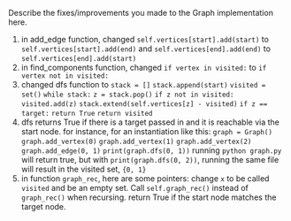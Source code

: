 Describe the fixes/improvements you made to the Graph implementation here.
1) in add_edge function, changed `self.vertices[start].add(start)` to `self.vertices[start].add(end)` and `self.vertices[end].add(end)` to `self.vertices[end].add(start)`
2) in find_components function, changed `if vertex in visited:` to `if vertex not in visited:`
3) changed dfs function to 
        `stack = []`
        `stack.append(start)`
        `visited = set()`
        `while stack:`
            `z = stack.pop()`
            `if z not in visited:`
                `visited.add(z)`
                `stack.extend(self.vertices[z] - visited)`
            `if z == target:`
                `return True`
        `return visited`
4) dfs returns True if there is a target passed in and it is reachable via the start node. for instance, for an instantiation like this:
`graph = Graph()`
`graph.add_vertex(0)`
`graph.add_vertex(1)`
`graph.add_vertex(2)`
`graph.add_edge(0, 1)`
`print(graph.dfs(0, 1))`
running `python graph.py` will return true, but with `print(graph.dfs(0, 2))`, running the same file will result in the visited set, `{0, 1}`
5) in function `graph_rec`, here are some pointers: change `x` to be called `visited` and be an empty set. Call `self.graph_rec()` instead of `graph_rec()` when recursing. return True if the start node matches the target node.
